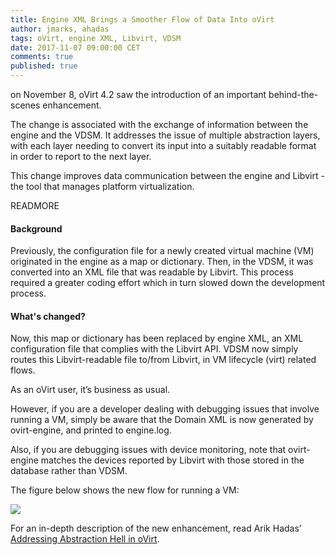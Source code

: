```yaml
---
title: Engine XML Brings a Smoother Flow of Data Into oVirt
author: jmarks, ahadas
tags: oVirt, engine XML, Libvirt, VDSM
date: 2017-11-07 09:00:00 CET
comments: true
published: true
---
```

on November 8, oVirt 4.2 saw the introduction of an important behind-the-scenes enhancement.

The change is associated with the exchange of information between the engine and the VDSM. It addresses the issue of multiple abstraction layers, with each layer needing to convert its input into a suitably readable format in order to report to the next layer.

This change improves data communication between the engine and Libvirt - the tool that manages platform virtualization.

READMORE

#### Background

Previously, the configuration file for a newly created virtual machine (VM) originated in the engine as a map or dictionary.
Then, in the VDSM, it was converted into an XML file that was readable by Libvirt. This process required a greater coding
effort which in turn slowed down the development process.

#### What's changed?
Now, this map or dictionary has been replaced by engine XML, an XML configuration file that complies with the Libvirt API.
VDSM now simply routes this Libvirt-readable file to/from Libvirt, in VM lifecycle (virt) related flows.

As an oVirt user, it’s business as usual.

However, if you are a developer dealing with debugging issues that involve running a VM, simply be aware that the Domain XML is now generated by ovirt-engine, and printed to engine.log.

Also, if you are debugging issues with device monitoring, note that ovirt-engine matches the devices reported by Libvirt with those stored in the database rather than VDSM.

The figure below shows the new flow for running a VM:

![](/images/run_vm.png)

For an in-depth description of the new enhancement, read Arik Hadas’ [Addressing Abstraction Hell in oVirt](http://ahadas.github.io/engine-xml/).
